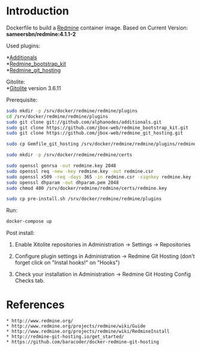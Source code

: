 
# Introduction

Dockerfile to build a [Redmine](http://www.redmine.org/) container image.
Based on Current Version: **sameersbn/redmine:4.1.1-2**

Used plugins:  
  
  *[Additionals](https://github.com/alphanodes/additionals.git)  
*[Redmine_bootstrap_kit](https://github.com/jbox-web/redmine_bootstrap_kit.git)  
*[Redmine_git_hosting](https://github.com/jbox-web/redmine_git_hosting.git)



Gitolite:  
*[Gitolite](http://github.com/sitaramc/gitolite) version 3.6.11

Prerequisite:
```bash
sudo mkdir -p /srv/docker/redmine/redmine/plugins
cd /srv/docker/redmine/redmine/plugins
sudo git clone git://github.com/alphanodes/additionals.git
sudo git clone https://github.com/jbox-web/redmine_bootstrap_kit.git
sudo git clone https://github.com/jbox-web/redmine_git_hosting.git
```

```bash
sudo cp Gemfile_git_hosting /srv/docker/redmine/redmine/plugins/redmine_git_hosting/Gemfile
```

```bash
sudo mkdir -p /srv/docker/redmine/redmine/certs

sudo openssl genrsa -out redmine.key 2048
sudo openssl req -new -key redmine.key -out redmine.csr
sudo openssl x509 -req -days 365 -in redmine.csr -signkey redmine.key -out redmine.crt
sudo openssl dhparam -out dhparam.pem 2048
sudo chmod 400 /srv/docker/redmine/redmine/certs/redmine.key
```
```bash
sudo cp pre-install.sh /srv/docker/redmine/redmine/plugins
```

Run:

```bash
docker-compose up
```

Post install:

1. Enable Xitolite repositories in Administration -> Settings -> Repositories

2. Configure plugin settings in Administration -> Redmine Git Hosting (don't forget click on "Instal hooks!" on "Hooks")

3. Check your installation in Administration -> Redmine Git Hosting Config Checks tab.

# References
    * http://www.redmine.org/
    * http://www.redmine.org/projects/redmine/wiki/Guide
    * http://www.redmine.org/projects/redmine/wiki/RedmineInstall  
    * http://redmine-git-hosting.io/get_started/
    * https://github.com/baracoder/docker-redmine-git-hosting
